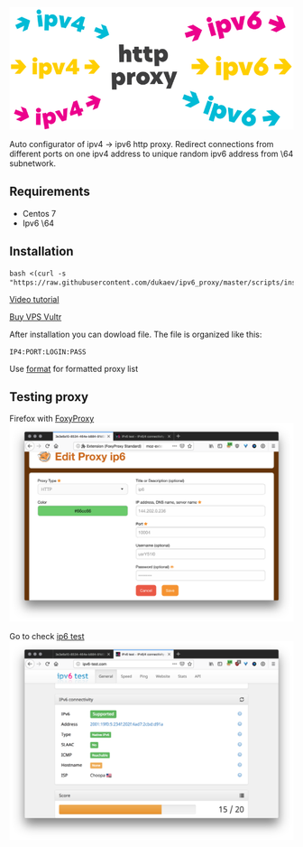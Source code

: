 ![cover](cover.svg)

Auto configurator of ipv4 → ipv6 http proxy. Redirect connections from different ports on one ipv4 address to unique random ipv6 address from \64 subnetwork.

## Requirements
- Centos 7
- Ipv6 \64

## Installation
```
bash <(curl -s "https://raw.githubusercontent.com/dukaev/ipv6_proxy/master/scripts/install.sh")
```
[Video tutorial](https://youtu.be/EKBJHSTmT4w)

[Buy VPS  Vultr](https://www.vultr.com/?ref=7502192)

After installation you can dowload file.
The file is organized like this:
```
IP4:PORT:LOGIN:PASS
```
Use [format](http://buyproxies.org/panel/format.php
) for formatted proxy list

## Testing proxy

Firefox with [FoxyProxy](https://addons.mozilla.org/en-US/firefox/addon/foxyproxy-standard/)
![Foxy](foxyproxy.png)

Go to check [ip6 test](http://ipv6-test.com/)
![check ip](check_ip.png)
